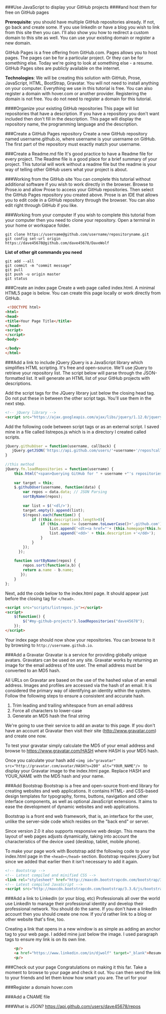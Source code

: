 ###Use JavaScript to display your GitHub projects
####and host them for free on GitHub pages


**Prerequisite**: you should have multiple GitHub repositories already. If not, go back and create some. If you use linkedIn or have a blog you wish to link from this site then you can. I'll also show you how to redirect a custom domain to this site as well. You can use your existing domain or register a new domain. 

GitHub Pages is a free offering from GitHub.com. Pages allows you to host pages. The pages can be for a particular project. Or they can be for something else. Today we're going to look at something else - a resume. GitHub Pages sites are publicly available on the internet. 

**Technologies**: We will be creating this solution with GitHub, Prose, JavaScript, HTML, BootStrap, Gravatar. You will not need to install anything on your computer. Everything we use in this tutorial is free. You can also register a domain with  hover.com or another provider. Registering the domain is not free. You do not need to register a domain for this tutorial.  

####Organize your existing GitHub repositories
This page will list repositories that have a description. If you have a repository you don't want included then don't fill in the description. This page will display the repository name, the programming language and the description.

###Create a GitHub Pages repository
Create a new GitHub repository named username.github.io, where username is your username on GitHub.  The first part of the repository must exactly match your username. 

###Create a Readme.md file
It's good practice to have a Readme file for every project. The Readme file  is a good place for a brief summary of your project. This tutorial will work without a readme file but the readme is your way of telling other GitHub users what your project is about.

###Working from the GitHub site
You can complete this tutorial without additional software if you wish to work directly in the browser. Browse to Prose.io and allow Prose to access your GitHub repositories. Then select the GitHub Pages repository you created above. Prose is an IDE that allows you to edit code in a GitHub repository through the browser. You can also edit right through GitHub if you like.

###Working from your computer
If you wish to complete this tutorial from your computer then you need to clone your repository. Open a terminal in your home or workspace folder. 

```
git clone https://username@github.com/username/repositoryname.git
git config set-url origin https://dave45678@github.com/dave45678/DaveWolf
```

**List of other git commands you need**
```
git add --all
git commit -m "commit message"
git pull
git push -u origin master
git status
```

###Create an index page 
Create a web page called index.html.  A minimal HTML5 page is below. You can create this page locally or work directly from GitHub. 
```html
 <!DOCTYPE html>
<html>
<head>
<title>Your Page Title</title>
</head>
<script>
</script>
<body>

</body>
</html> 
```

###Add a link to include jQuery
jQuery is a JavaScript library which simplifies HTML scripting. It's free and open-source. We'll use jQuery to retrieve your repository list. The script below will parse through the JSON-formatted list. It will generate an HTML list of your GitHub projects with descriptions.

Add the script tags for the JQuery library just below the closing head tag. Do not put these in between the other script tags. You'll use them in the next step. 
```html
<!-- jQuery library -->
<script src="https://ajax.googleapis.com/ajax/libs/jquery/1.12.0/jquery.min.js"></script>
```

Add the following code between script tags or as an external script. I saved mine in a file called listrepos.js which is in a directory I created called scripts.


```javascript
jQuery.githubUser = function(username, callback) {
   jQuery.getJSON('https://api.github.com/users/'+username+'/repos?callback=?',callback)
}
 
//this method
jQuery.fn.loadRepositories = function(username) {
    this.html("<span>Querying GitHub for " + username +"'s repositories...</span>");
     
    var target = this;
    $.githubUser(username, function(data) {
        var repos = data.data; // JSON Parsing
        sortByName(repos);    
     
        var list = $('<dl/>');
        target.empty().append(list);
        $(repos).each(function() {
        	if ((this.description).length>0){
	            if (this.name != (username.toLowerCase()+'.github.com')) {
	                list.append('<dt><a href="'+ (this.homepage?this.homepage:this.html_url) +'">' + this.name + '</a> <em>'+(this.language?('('+this.language+')'):'')+'</em></dt>');
	                list.append('<dd>' + this.description +'</dd>');
	            }
        	}
        });      
      });
      
    function sortByName(repos) {
        repos.sort(function(a,b) {
        return a.name - b.name;
       });
    }
};

```
Next, add the code below to the index.html page. It should appear just before the closing tag for ```</head>```.


```html
<script src="scripts/listrepos.js"></script>
<script>
    $(function() {
        $("#my-github-projects").loadRepositories("dave45678");
    });
</script>
```
Your index page should now show your repositories. You can browse to it by browsing to ```http://username.github.io```.

###Add a Gravatar
Gravatar is a service for providing globally unique avatars. Gravatars can be used on any site. Gravatar works by returning an image for the email address of hte user. The email address must be converted to an MD5 hash.

All URLs on Gravatar are based on the use of the hashed value of an email address. Images and profiles are accessed via the hash of an email. It is considered the primary way of identifying an identity within the system. Follow the following steps to ensure a consistent and accurate hash.
1. Trim leading and trailing whitespace from an email address
2. Force all characters to lower-case
3. Generate an MD5 hash the final string

We're going to use their service to add an avatar to this page. If you don't have an account at Gravatar then visit their site (http://www.gravatar.com) and create one now. 

To test your gravatar simply calculate the MD5 of your email address and browse to https://www.gravatar.com/HASH where HASH is your MD5 hash. 

Once you calculate your hash add ```<img id="gravatar" src="http://gravatar.com/avatar/HASH?s=200" alt="YOUR_NAME"/> ``` to display your Gravatar image to the index.html page. Replace HASH and YOUR_NAME with the MD5 hash and your name.


###Add Bootstrap
Bootstrap is a free and open-source front-end library for creating websites and web applications. It contains HTML- and CSS-based design templates for typography, forms, buttons, navigation and other interface components, as well as optional JavaScript extensions. It aims to ease the development of dynamic websites and web applications.

Bootstrap is a front end web framework, that is, an interface for the user, unlike the server-side code which resides on the "back end" or server.

Since version 2.0 it also supports responsive web design. This means the layout of web pages adjusts dynamically, taking into account the characteristics of the device used (desktop, tablet, mobile phone).

To make your page work with Bootstrap add the following code to your index.html page in the ```<head></head>``` section. Bootstrap requires jQuery but since we added that earlier then it isn't necessary to add it again.

```html
<!-- Bootstrap -->
<!-- Latest compiled and minified CSS -->
<link rel="stylesheet" href="http://maxcdn.bootstrapcdn.com/bootstrap/3.3.6/css/bootstrap.min.css">
<!-- Latest compiled JavaScript -->
<script src="http://maxcdn.bootstrapcdn.com/bootstrap/3.3.6/js/bootstrap.min.js"></script>
```

###Add a link to LinkedIn (or your blog, etc)
Professionals all over the world use LinkedIn to manage their professional identity and develop their professional network. You should do the same. If you don't have a linkedIn account then you should create one now. If you'd rather link to a blog or other website that's fine, too.

Creating a link that opens in a new window is as simple as adding an anchor tag to your web page. I added mine just below the image. I used paragraph tags to ensure my link is on its own line.

```html
    <p/>
    <a href="https://www.linkedin.com/in/djwolf" target="_blank">Resume (New Window)</a>
    <p/>
```

###Check out your page
Congratulations on making it this far. Take a moment to browse to your page and check it out. You can then send the link to your friends and let them know how smart you are. The url for your 

###Register a domain
hover.com

###Add a CNAME file

###What is JSON?
https://api.github.com/users/dave45678/repos